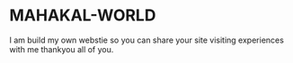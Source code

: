 #  MAHAKAL-WORLD
I am build my own webstie so you can share your site visiting experiences with me thankyou all of you.
